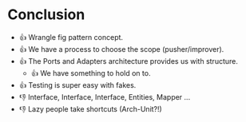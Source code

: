 # Conclusion

* 👍 Wrangle fig pattern concept. 
* 👍 We have a process to choose the scope (pusher/improver).
* 👍 The Ports and Adapters architecture provides us with structure. 
  * 👍 We have something to hold on to.
* 👍 Testing is super easy with fakes.
* 👎 Interface, Interface, Interface, Entities, Mapper ... 
* 👎 Lazy people take shortcuts (Arch-Unit?!) 
